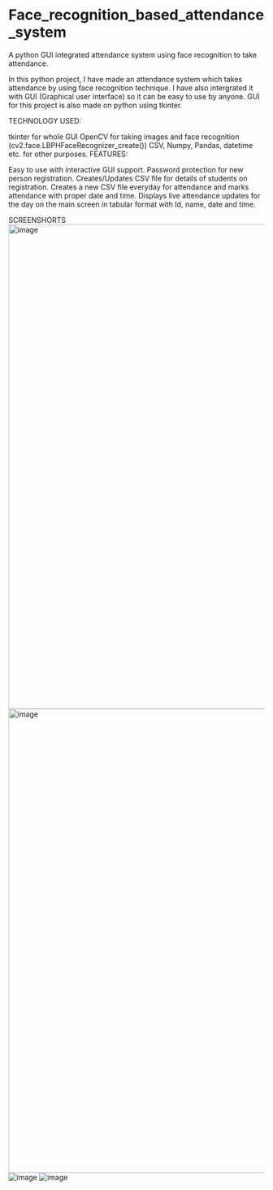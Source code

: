 # Face_recognition_based_attendance_system
A python GUI integrated attendance system using face recognition to take attendance.

In this python project, I have made an attendance system which takes attendance by using face recognition technique. I have also intergrated it with GUI (Graphical user interface) so it can be easy to use by anyone. GUI for this project is also made on python using tkinter.

TECHNOLOGY USED:

tkinter for whole GUI
OpenCV for taking images and face recognition (cv2.face.LBPHFaceRecognizer_create())
CSV, Numpy, Pandas, datetime etc. for other purposes.
FEATURES:

Easy to use with interactive GUI support.
Password protection for new person registration.
Creates/Updates CSV file for details of students on registration.
Creates a new CSV file everyday for attendance and marks attendance with proper date and time.
Displays live attendance updates for the day on the main screen in tabular format with Id, name, date and time.

SCREENSHORTS
<img width="953" alt="image" src="https://user-images.githubusercontent.com/117669471/236911058-8e5f63a4-a327-4b55-9f16-bb4b239aa08b.png">
<img width="913" alt="image" src="https://user-images.githubusercontent.com/117669471/236911506-51a9f9b3-e829-4786-ba47-2c7d91e48753.png">
![image](https://user-images.githubusercontent.com/117669471/236911783-672cf0a4-c467-456c-958c-61b8955db0ec.png)
![image](https://user-images.githubusercontent.com/117669471/236911803-78710cd4-95df-40e1-b542-8df384e8f5dd.png)
